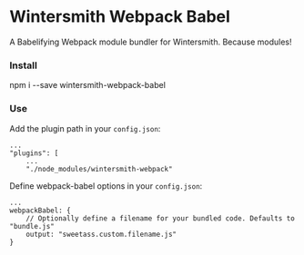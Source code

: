 Wintersmith Webpack Babel
=========================

A Babelifying Webpack module bundler for Wintersmith. Because modules!

### Install

npm i --save wintersmith-webpack-babel

### Use

Add the plugin path in your `config.json`:

    ...
    "plugins": [
        ...
        "./node_modules/wintersmith-webpack"

Define webpack-babel options in your `config.json`:

    ...
    webpackBabel: {
        // Optionally define a filename for your bundled code. Defaults to "bundle.js"
        output: "sweetass.custom.filename.js"
    }
